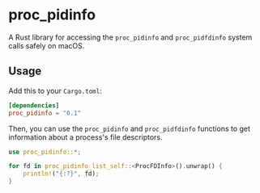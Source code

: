 # proc_pidinfo

A Rust library for accessing the `proc_pidinfo` and `proc_pidfdinfo` system calls safely on macOS.

## Usage

Add this to your `Cargo.toml`:

```toml
[dependencies]
proc_pidinfo = "0.1"
```

Then, you can use the `proc_pidinfo` and `proc_pidfdinfo` functions to get information about a process's file descriptors.

```rust
use proc_pidinfo::*;

for fd in proc_pidinfo_list_self::<ProcFDInfo>().unwrap() {
    println!("{:?}", fd);
}
```
